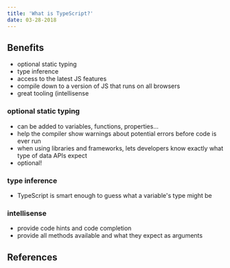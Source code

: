```yaml
---
title: 'What is TypeScript?'
date: 03-28-2018
---
```


## Benefits

- optional static typing
- type inference
- access to the latest JS features
- compile down to a version of JS that runs on all browsers
- great tooling (intellisense


### optional static typing

- can be added to variables, functions, properties...
- help the compiler show warnings about potential errors before code is ever run
- when using libraries and frameworks, lets developers know exactly what type of data APIs expect
- optional!

### type inference

- TypeScript is smart enough to guess what a variable's type might be

### intellisense

- provide code hints and code completion
- provide all methods available and what they expect as arguments

## References

